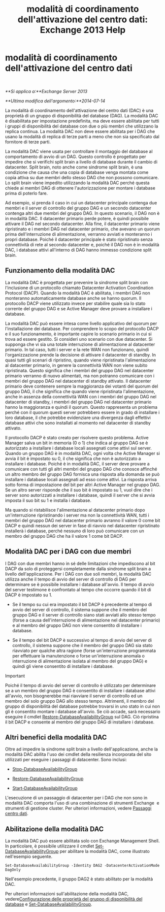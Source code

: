 ﻿---
title: "modalità di coordinamento dell'attivazione del centro dati: Exchange 2013 Help"
TOCTitle: modalità di coordinamento dell'attivazione del centro dati
ms:assetid: 57e4bf22-eeae-42a5-beb3-d68d06489592
ms:mtpsurl: https://technet.microsoft.com/it-it/library/Dd979790(v=EXCHG.150)
ms:contentKeyID: 50480659
ms.date: 01/02/2018
mtps_version: v=EXCHG.150
ms.translationtype: HT
---

# modalità di coordinamento dell'attivazione del centro dati

 

_**Si applica a:**Exchange Server 2013_

_**Ultima modifica dell'argomento:**2014-07-14_

La modalità di coordinamento dell'attivazione del centro dati (DAC) è una proprietà di un gruppo di disponibilità del database (DAG). La modalità DAC è disabilitata per impostazione predefinita, ma deve essere abilitata per tutti i gruppi di disponibilità del database con due o più membri che utilizzano la replica continua. La modalità DAC non deve essere abilitata per i DAG che usano la modalità di replica di terze parti a meno che non sia specificato dal fornitore di terze parti.

La modalità DAC viene usata per controllare il montaggio del database al comportamento di avvio di un DAG. Questo controllo è progettato per impedire che si verifichi split brain a livello di database durante il cambio di datacenter. Split brain, noto anche come sindrome split brain, è una condizione che causa che una copia di database venga montata come copia attiva su due membri dello stesso DAG che non possono comunicare. Lo split brain viene impedito utilizzando la modalità DAC perché questa chiede ai membri DAG di ottenere l'autorizzazione per montare i database prima di poterlo fare.

Ad esempio, si prenda il caso in cui un datacenter principale contenga due membri e il server di controllo del gruppo DAG e un secondo datacenter contenga altri due membri del gruppo DAG. In questo scenario, il DAG non è in modalità DAC. Il datacenter primario perde potere, è quindi possibile attivare il DAG nel secondo datacenter. Alla fine, il datacenter primario viene ripristinato e i membri DAG nel datacenter primario, che avevano un quorum prima dell'interruzione di alimentazione, verranno avviati e monteranno i propri database. Poiché il datacenter principale è stato ripristinato senza connettività di rete al secondo datacenter e, poiché il DAG non è in modalità DAC, i database attivi all'interno di DAG hanno immesso condizione split brain.

## Funzionamento della modalità DAC

La modalità DAC è progettata per prevenire la sindrome split brain con l'inclusione di un protocollo chiamato Datacenter Activation Coordination Protocol (DACP). Quando la modalità DAC è abilitata, i membri DAG non monteranno automaticamente database anche se hanno quorum. Il protocollo DACP viene utilizzato invece per stabilire quale sia lo stato corrente del gruppo DAG e se Active Manager deve provare a installare i database.

La modalità DAC può essere intesa come livello applicativo del quorum per l'installazione dei database. Per comprendere lo scopo del protocollo DACP e il suo funzionamento, è importante capire lo scenario primario in cui si trova ad essere gestito. Si consideri uno scenario con due datacenter. Si supponga che vi sia una totale interruzione di alimentazione al datacenter primario. In tal caso, tutti i server e la rete WAN non funzionano, quindi l'organizzazione prende la decisione di attivare il datacenter di standby. In quasi tutti gli scenari di ripristino, quando viene ripristinata l'alimentazione al datacenter primario, in genere la connettività WAN non viene subito ripristinata. Questo significa che i membri del gruppo DAG nel datacenter primario verranno di nuovo alimentati, ma non potranno comunicare con i membri del gruppo DAG nel datacenter di standby attivato. Il datacenter primario deve contenere sempre la maggioranza dei votanti del quorum del gruppo DAG, il che significa che quando viene ripristinata l'alimentazione, anche in assenza della connettività WAN con i membri del gruppo DAG nel datacenter di standby, i membri del gruppo DAG nel datacenter primario hanno la maggioranza e quindi il quorum. Questo rappresenta un problema perché con il quorum questi server potrebbero essere in grado di installare i loro database, il che potrebbe evidenziare una divergenza dagli effettivi database attivi che sono installati al momento nel datacenter di standby attivato.

Il protocollo DACP è stato creato per risolvere questo problema. Active Manager salva un bit in memoria (0 o 1) che indica al gruppo DAG se è autorizzato a installare i database locali assegnati come attivi sul server. Quando un gruppo DAG è in modalità DAC, ogni volta che Active Manager si avvia il bit è impostato su 0, il che significa che non è autorizzato a installare i database. Poiché è in modalità DAC, il server deve provare a comunicare con tutti gli altri membri del gruppo DAG che conosce affinché un altro membro del gruppo DAG fornisca una risposta alla domanda se può installare i database locali assegnati ad esso come attivi. La risposta arriva sotto forma di impostazione del bit per altri Active Manager nel gruppo DAG. Se un altro server risponde che il suo bit è impostato su 1, vuol dire che i server sono autorizzati a installare i database, quindi il server che si avvia imposta il suo bit su 1 e installa i database.

Ma quando si ristabilisce l'alimentazione al datacenter primario dopo un'interruzione ripristinando i server ma non la connettività WAN, tutti i membri del gruppo DAG nel datacenter primario avranno il valore 0 come bit DACP e quindi nessun dei server in fase di riavvio nel datacenter ripristinato installerà i database, perché nessuno di loro può comunicare con un membro del gruppo DAG che ha il valore 1 come bit DACP.

## Modalità DAC per i DAG con due membri

I DAG con due membri hanno in sé delle limitazioni che impediscono al bit DACP da solo di proteggersi completamente dalla sindrome split brain a livello dell'applicazione. Per i DAG con due soli membri, la modalità DAC utilizza anche il tempo di avvio del server di controllo di DAG per determinare se è possibile installare i database all'avvio. Il tempo di avvio del server testimone è confrontato al tempo che occorre quando il bit di DACP è impostato su 1.

  - Se il tempo su cui era impostato il bit DACP è precedente al tempo di avvio del server di controllo, il sistema suppone che il membro del gruppo DAG e il server di controllo siano stati avviati allo stesso tempo (forse a causa dell'interruzione di alimentazione nel datacenter primario) e al membro del gruppo DAG non viene consentito di installare i database.

  - Se il tempo del bit DACP è successivo al tempo di avvio del server di controllo, il sistema suppone che il membro del gruppo DAG sia stato riavviato per qualche altra ragione (forse un'interruzione programmata per effettuare la manutenzione o forse un'interruzione anomala o interruzione di alimentazione isolata al membro del gruppo DAG) e quindi gli viene consentito di installare i database.


> [!IMPORTANT]
> Poiché il tempo di avvio del server di controllo è utilizzato per determinare se a un membro del gruppo DAG è consentito di installare i database attivi all'avvio, non bisognerebbe mai riavviare il server di controllo ed un membro del solo gruppo DAG allo stesso tempo. Altrimenti, il membro del gruppo di disponibilità del database potrebbe trovarsi in uno stato in cui non gli è consentito montare i database all'avvio. Se ciò accade, sarà necessario eseguire il cmdlet <A href="https://technet.microsoft.com/it-it/library/dd351169(v=exchg.150)">Restore-DatabaseAvailabilityGroup</A> sul DAG. Ciò ripristina il bit DACP e consente al membro del gruppo DAG di installare i database.



## Altri benefici della modalità DAC

Oltre ad impedire la sindrome split brain a livello dell'applicazione, anche la modalità DAC abilita l'uso dei cmdlet della resilienza incorporata del sito utilizzati per eseguire i passaggi di datacenter. Sono inclusi:

  - [Stop-DatabaseAvailabilityGroup](https://technet.microsoft.com/it-it/library/dd335133\(v=exchg.150\))

  - [Restore-DatabaseAvailabilityGroup](https://technet.microsoft.com/it-it/library/dd351169\(v=exchg.150\))

  - [Start-DatabaseAvailabilityGroup](https://technet.microsoft.com/it-it/library/dd335076\(v=exchg.150\))

L'esecuzione di un passaggio di datacenter per i DAG che non sono in modalità DAC comporta l'uso di una combinazione di strumenti Exchange  e strumenti di gestione cluster. Per ulteriori informazioni, vedere [Passaggi centro dati](datacenter-switchovers-exchange-2013-help.md).

## Abilitazione della modalità DAC

La modalità DAC può essere abilitata solo con Exchange Management Shell. In particolare, è possibile utilizzare il cmdlet [Set-DatabaseAvailabilityGroup](https://technet.microsoft.com/it-it/library/dd297934\(v=exchg.150\)) per abilitare la modalità DAC, come illustrato nell'esempio seguente.

    Set-DatabaseAvailabilityGroup -Identity DAG2 -DatacenterActivationMode DagOnly

Nell'esempio precedente, il gruppo DAG2 è stato abilitato per la modalità DAC.

Per ulteriori informazioni sull'abilitazione della modalità DAC, vedere[Configurazione delle proprietà del gruppo di disponibilità del database](configure-database-availability-group-properties-exchange-2013-help.md) e [Set-DatabaseAvailabilityGroup](https://technet.microsoft.com/it-it/library/dd297934\(v=exchg.150\)).

